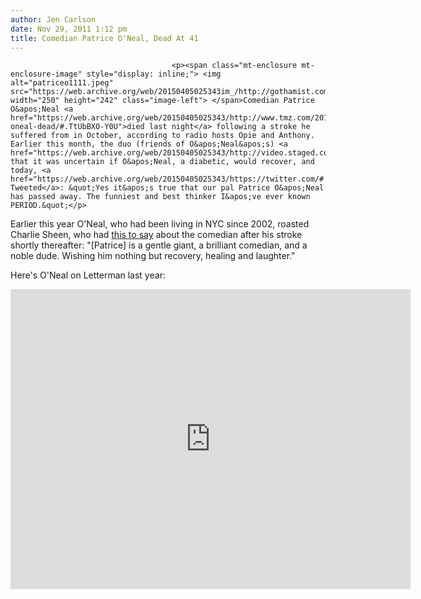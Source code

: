 ```yaml
---
author: Jen Carlson
date: Nov 29, 2011 1:12 pm
title: Comedian Patrice O'Neal, Dead At 41
---
```


	
										<p><span class="mt-enclosure mt-enclosure-image" style="display: inline;"> <img alt="patriceo1111.jpeg" src="https://web.archive.org/web/20150405025343im_/http://gothamist.com/attachments/arts_jen/patriceo1111.jpeg" width="250" height="242" class="image-left"> </span>Comedian Patrice O&apos;Neal <a href="https://web.archive.org/web/20150405025343/http://www.tmz.com/2011/11/29/patrice-oneal-dead/#.TtUbBXO-Y0U">died last night</a> following a stroke he suffered from in October, according to radio hosts Opie and Anthony. Earlier this month, the duo (friends of O&apos;Neal&apos;s) <a href="https://web.archive.org/web/20150405025343/http://video.staged.com/allendaniels/opie_and_anthony_patrice_oneal_announcement">announced</a> that it was uncertain if O&apos;Neal, a diabetic, would recover, and today, <a href="https://web.archive.org/web/20150405025343/https://twitter.com/#!/OpieRadio/status/141572977442562048">Opie Tweeted</a>: &quot;Yes it&apos;s true that our pal Patrice O&apos;Neal has passed away. The funniest and best thinker I&apos;ve ever known PERIOD.&quot;</p>

<p>Earlier this year O&apos;Neal, who had been living in NYC since 2002, roasted Charlie Sheen, who had <a href="https://web.archive.org/web/20150405025343/http://www.thehollywoodgossip.com/2011/10/charlie-sheen-sends-best-wishes-to-patrice-oneal/">this to say</a> about the comedian after his stroke shortly thereafter: &quot;[Patrice] is a gentle giant, a brilliant comedian, and a noble dude. Wishing him nothing but recovery, healing and laughter.&quot;</p>

<p>Here&apos;s O&apos;Neal on Letterman last year:</p>

<p><iframe width="640" height="480" src="https://web.archive.org/web/20150405025343if_/http://www.youtube.com/embed/OdLmqLqUKfc" frameborder="0" allowfullscreen></iframe></p>					
										
									
				